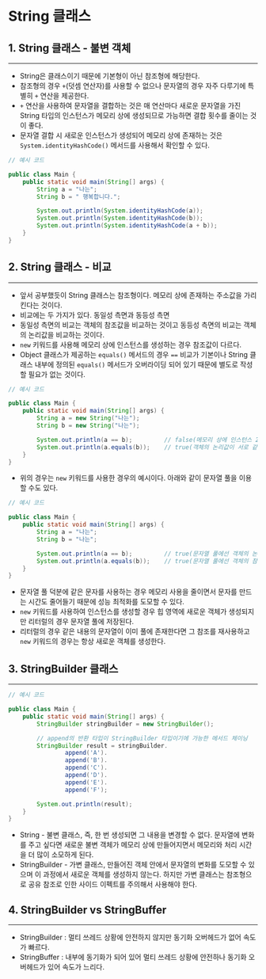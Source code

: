 # String 클래스

## 1. String 클래스 - 불변 객체

---

- String은 클래스이기 때문에 기본형이 아닌 참조형에 해당한다.
- 참조형의 경우 `+`(덧셈 연산자)를 사용할 수 없으나 문자열의 경우 자주 다루기에 특별히 `+` 연산을 제공한다.
- `+` 연산을 사용하여 문자열을 결합하는 것은 매 연산마다 새로운 문자열을 가진 String 타입의 인스턴스가 메모리 상에 생성되므로 가능하면 결합 횟수를 줄이는 것이 좋다.
- 문자열 결합 시 새로운 인스턴스가 생성되어 메모리 상에 존재하는 것은 `System.identityHashCode()` 메서드를 사용해서 확인할 수 있다.

```java
// 예시 코드

public class Main {
    public static void main(String[] args) {
        String a = "나는";
        String b = " 행복합니다.";

        System.out.println(System.identityHashCode(a));
        System.out.println(System.identityHashCode(b));
        System.out.println(System.identityHashCode(a + b));
    }
}
```

## 2. String 클래스 - 비교

---

- 앞서 공부했듯이 String 클래스는 참조형이다. 메모리 상에 존재하는 주소값을 가리킨다는 것이다.
- 비교에는 두 가지가 있다. 동일성 측면과 동등성 측면
- 동일성 측면의 비교는 객체의 참조값을 비교하는 것이고 동등성 측면의 비교는 객체의 논리값을 비교하는 것이다.
- `new` 키워드를 사용해 메모리 상에 인스턴스를 생성하는 경우 참조값이 다르다.
- Object 클래스가 제공하는 `equals()` 메서드의 경우 `==` 비교가 기본이나 String 클래스 내부에 정의된 `equals()` 메서드가 오버라이딩 되어 있기 때문에 별도로 작성할 필요가 없는 것이다. 

```java
// 예시 코드

public class Main {
    public static void main(String[] args) {
        String a = new String("나는");
        String b = new String("나는");

        System.out.println(a == b);         // false(메모리 상에 인스턴스 2개가 존재하게되므로)
        System.out.println(a.equals(b));    // true(객체의 논리값이 서로 같으므로)
    }
}
```

- 위의 경우는 `new` 키워드를 사용한 경우의 예시이다. 아래와 같이 문자열 풀을 이용할 수도 있다.

```java
// 예시 코드

public class Main {
    public static void main(String[] args) {
        String a = "나는";
        String b = "나는";

        System.out.println(a == b);         // true(문자열 풀에선 객체의 논리값은 하나로 관리된다.)
        System.out.println(a.equals(b));    // true(문자열 풀에선 객체의 참조값 역시 하나로 관리된다.)
    }
}
```

- 문자열 풀 덕분에 같은 문자를 사용하는 경우 메모리 사용을 줄이면서 문자를 만드는 시간도 줄어들기 때문에 성능 최적화를 도모할 수 있다.
- `new` 키워드를 사용하여 인스턴스를 생성할 경우 힙 영역에 새로운 객체가 생성되지만 리터럴의 경우 문자열 풀에 저장된다.
- 리터럴의 경우 같은 내용의 문자열이 이미 풀에 존재한다면 그 참조를 재사용하고 `new` 키워드의 경우는 항상 새로운 객체를 생성한다.


## 3. StringBuilder 클래스

---

```java
// 예시 코드

public class Main {
    public static void main(String[] args) {
        StringBuilder stringBuilder = new StringBuilder();

        // append의 반환 타입이 StringBuilder 타입이기에 가능한 메서드 체이닝
        StringBuilder result = stringBuilder.
                append('A').
                append('B').
                append('C').
                append('D').
                append('E').
                append('F');

        System.out.println(result);
    }
}
```

- String - 불변 클래스, 즉, 한 번 생성되면 그 내용을 변경할 수 없다. 문자열에 변화를 주고 싶다면 새로운 불변 객체가 메모리 상에 만들어지면서 메모리와 처리 시간을 더 많이 소모하게 된다.
- StringBuilder - 가변 클래스, 만들어진 객체 안에서 문자열의 변화를 도모할 수 있으며 이 과정에서 새로운 객체를 생성하지 않는다. 하지만 가변 클래스는 참조형으로 공유 참조로 인한 사이드 이펙트를 주의해서 사용해야 한다.

## 4. StringBuilder vs StringBuffer

---

- StringBuilder : 멀티 쓰레드 상황에 안전하지 않지만 동기화 오버헤드가 없어 속도가 빠르다.
- StringBuffer : 내부에 동기화가 되어 있어 멀티 쓰레드 상황에 안전하나 동기화 오버헤드가 있어 속도가 느리다.